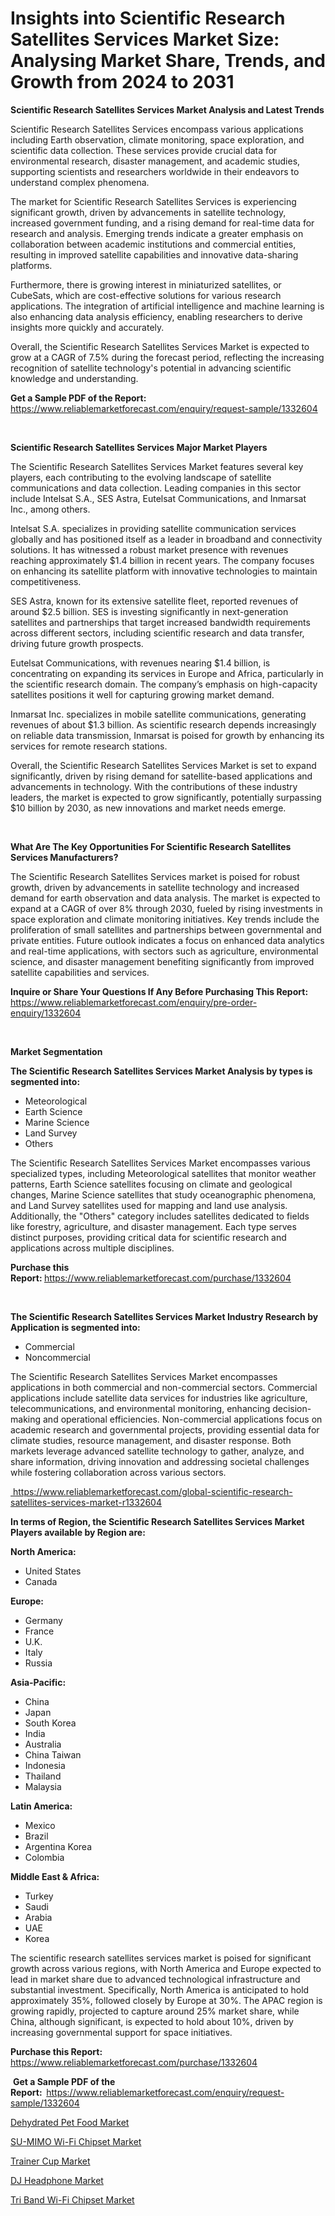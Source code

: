 <p><h1>Insights into Scientific Research Satellites Services Market Size: Analysing Market Share, Trends, and Growth from 2024 to 2031</h1></p><p><strong>Scientific Research Satellites Services Market Analysis and Latest Trends</strong></p>
<p><p>Scientific Research Satellites Services encompass various applications including Earth observation, climate monitoring, space exploration, and scientific data collection. These services provide crucial data for environmental research, disaster management, and academic studies, supporting scientists and researchers worldwide in their endeavors to understand complex phenomena.</p><p>The market for Scientific Research Satellites Services is experiencing significant growth, driven by advancements in satellite technology, increased government funding, and a rising demand for real-time data for research and analysis. Emerging trends indicate a greater emphasis on collaboration between academic institutions and commercial entities, resulting in improved satellite capabilities and innovative data-sharing platforms. </p><p>Furthermore, there is growing interest in miniaturized satellites, or CubeSats, which are cost-effective solutions for various research applications. The integration of artificial intelligence and machine learning is also enhancing data analysis efficiency, enabling researchers to derive insights more quickly and accurately. </p><p>Overall, the Scientific Research Satellites Services Market is expected to grow at a CAGR of 7.5% during the forecast period, reflecting the increasing recognition of satellite technology's potential in advancing scientific knowledge and understanding.</p></p>
<p><strong>Get a Sample PDF of the Report:&nbsp;</strong> <a href="https://www.reliablemarketforecast.com/enquiry/request-sample/1332604?utm_campaign=1134&utm_medium=2&utm_source=Github&utm_content=ia&utm_term=01102024&utm_id=scientific-research-satellites-services">https://www.reliablemarketforecast.com/enquiry/request-sample/1332604</a></p>
<p>&nbsp;</p>
<p><strong>Scientific Research Satellites Services Major Market Players</strong></p>
<p><p>The Scientific Research Satellites Services Market features several key players, each contributing to the evolving landscape of satellite communications and data collection. Leading companies in this sector include Intelsat S.A., SES Astra, Eutelsat Communications, and Inmarsat Inc., among others. </p><p>Intelsat S.A. specializes in providing satellite communication services globally and has positioned itself as a leader in broadband and connectivity solutions. It has witnessed a robust market presence with revenues reaching approximately $1.4 billion in recent years. The company focuses on enhancing its satellite platform with innovative technologies to maintain competitiveness.</p><p>SES Astra, known for its extensive satellite fleet, reported revenues of around $2.5 billion. SES is investing significantly in next-generation satellites and partnerships that target increased bandwidth requirements across different sectors, including scientific research and data transfer, driving future growth prospects.</p><p>Eutelsat Communications, with revenues nearing $1.4 billion, is concentrating on expanding its services in Europe and Africa, particularly in the scientific research domain. The company’s emphasis on high-capacity satellites positions it well for capturing growing market demand.</p><p>Inmarsat Inc. specializes in mobile satellite communications, generating revenues of about $1.3 billion. As scientific research depends increasingly on reliable data transmission, Inmarsat is poised for growth by enhancing its services for remote research stations.</p><p>Overall, the Scientific Research Satellites Services Market is set to expand significantly, driven by rising demand for satellite-based applications and advancements in technology. With the contributions of these industry leaders, the market is expected to grow significantly, potentially surpassing $10 billion by 2030, as new innovations and market needs emerge.</p></p>
<p>&nbsp;</p>
<p><strong>What Are The Key Opportunities For Scientific Research Satellites Services Manufacturers?</strong></p>
<p><p>The Scientific Research Satellites Services market is poised for robust growth, driven by advancements in satellite technology and increased demand for earth observation and data analysis. The market is expected to expand at a CAGR of over 8% through 2030, fueled by rising investments in space exploration and climate monitoring initiatives. Key trends include the proliferation of small satellites and partnerships between governmental and private entities. Future outlook indicates a focus on enhanced data analytics and real-time applications, with sectors such as agriculture, environmental science, and disaster management benefiting significantly from improved satellite capabilities and services.</p></p>
<p><strong>Inquire or Share Your Questions If Any Before Purchasing This Report:</strong> <a href="https://www.reliablemarketforecast.com/enquiry/pre-order-enquiry/1332604?utm_campaign=1134&utm_medium=2&utm_source=Github&utm_content=ia&utm_term=01102024&utm_id=scientific-research-satellites-services">https://www.reliablemarketforecast.com/enquiry/pre-order-enquiry/1332604</a></p>
<p>&nbsp;</p>
<p><strong>Market Segmentation</strong></p>
<p><strong>The Scientific Research Satellites Services Market Analysis by types is segmented into:</strong></p>
<p><ul><li>Meteorological</li><li>Earth Science</li><li>Marine Science</li><li>Land Survey</li><li>Others</li></ul></p>
<p><p>The Scientific Research Satellites Services Market encompasses various specialized types, including Meteorological satellites that monitor weather patterns, Earth Science satellites focusing on climate and geological changes, Marine Science satellites that study oceanographic phenomena, and Land Survey satellites used for mapping and land use analysis. Additionally, the "Others" category includes satellites dedicated to fields like forestry, agriculture, and disaster management. Each type serves distinct purposes, providing critical data for scientific research and applications across multiple disciplines.</p></p>
<p><strong>Purchase this Report:&nbsp;</strong><a href="https://www.reliablemarketforecast.com/purchase/1332604?utm_campaign=1134&utm_medium=2&utm_source=Github&utm_content=ia&utm_term=01102024&utm_id=scientific-research-satellites-services">https://www.reliablemarketforecast.com/purchase/1332604</a></p>
<p>&nbsp;</p>
<p><strong>The Scientific Research Satellites Services Market Industry Research by Application is segmented into:</strong></p>
<p><ul><li>Commercial</li><li>Noncommercial</li></ul></p>
<p><p>The Scientific Research Satellites Services Market encompasses applications in both commercial and non-commercial sectors. Commercial applications include satellite data services for industries like agriculture, telecommunications, and environmental monitoring, enhancing decision-making and operational efficiencies. Non-commercial applications focus on academic research and governmental projects, providing essential data for climate studies, resource management, and disaster response. Both markets leverage advanced satellite technology to gather, analyze, and share information, driving innovation and addressing societal challenges while fostering collaboration across various sectors.</p></p>
<p><a href="https://www.reliablemarketforecast.com/global-scientific-research-satellites-services-market-r1332604?utm_campaign=1134&utm_medium=2&utm_source=Github&utm_content=ia&utm_term=01102024&utm_id=scientific-research-satellites-services">&nbsp;https://www.reliablemarketforecast.com/global-scientific-research-satellites-services-market-r1332604</a></p>
<p><strong>In terms of Region, the Scientific Research Satellites Services Market Players available by Region are:</strong></p>
<p>
    <p> <strong> North America: </strong>
        <ul>
            <li>United States</li>
            <li>Canada</li>
        </ul>
        </p> 
    <p> <strong> Europe: </strong>
        <ul>
            <li>Germany</li>
            <li>France</li>
            <li>U.K.</li>
            <li>Italy</li>
            <li>Russia</li>
        </ul>
        </p> 
    <p> <strong> Asia-Pacific: </strong>
        <ul>
            <li>China</li>
            <li>Japan</li>
            <li>South Korea</li>
            <li>India</li>
            <li>Australia</li>
            <li>China Taiwan</li>
            <li>Indonesia</li>
            <li>Thailand</li>
            <li>Malaysia</li>
        </ul>
        </p> 
    <p> <strong> Latin America: </strong>
        <ul>
            <li>Mexico</li>
            <li>Brazil</li>
            <li>Argentina Korea</li>
            <li>Colombia</li>
        </ul>
        </p> 
    <p> <strong> Middle East & Africa: </strong>
        <ul>
            <li>Turkey</li>
            <li>Saudi</li>
            <li>Arabia</li>
            <li>UAE</li>
            <li>Korea</li>
        </ul>
    </p>
    </p>
<p><p>The scientific research satellites services market is poised for significant growth across various regions, with North America and Europe expected to lead in market share due to advanced technological infrastructure and substantial investment. Specifically, North America is anticipated to hold approximately 35%, followed closely by Europe at 30%. The APAC region is growing rapidly, projected to capture around 25% market share, while China, although significant, is expected to hold about 10%, driven by increasing governmental support for space initiatives.</p></p>
<p><strong>Purchase this Report: </strong><a href="https://www.reliablemarketforecast.com/purchase/1332604?utm_campaign=1134&utm_medium=2&utm_source=Github&utm_content=ia&utm_term=01102024&utm_id=scientific-research-satellites-services">https://www.reliablemarketforecast.com/purchase/1332604</a></p>
<p>&nbsp;<strong>Get a Sample PDF of the Report:&nbsp;&nbsp;</strong><a href="https://www.reliablemarketforecast.com/enquiry/request-sample/1332604?utm_campaign=1134&utm_medium=2&utm_source=Github&utm_content=ia&utm_term=01102024&utm_id=scientific-research-satellites-services">https://www.reliablemarketforecast.com/enquiry/request-sample/1332604</a></p>
<p><strong></strong></p>
<p><p><a href="https://www.linkedin.com/pulse/global-dehydrated-pet-food-market-exploring-share-trends-ecaic?utm_campaign=1134&utm_medium=2&utm_source=Github&utm_content=ia&utm_term=01102024&utm_id=scientific-research-satellites-services">Dehydrated Pet Food Market</a></p><p><a href="https://issuu.com/reportprime-2/docs/su-mimo-wi-fi-chipset-market-size-2_6ac15f75625316?utm_campaign=1134&utm_medium=2&utm_source=Github&utm_content=ia&utm_term=01102024&utm_id=scientific-research-satellites-services">SU-MIMO Wi-Fi Chipset Market</a></p><p><a href="https://www.linkedin.com/pulse/trainer-cup-market-overview-regional-outlook-competitive-strategies-np6rc?utm_campaign=1134&utm_medium=2&utm_source=Github&utm_content=ia&utm_term=01102024&utm_id=scientific-research-satellites-services">Trainer Cup Market</a></p><p><a href="https://www.linkedin.com/pulse/analyzing-key-drivers-dj-headphone-market-trends-future-copuc?utm_campaign=1134&utm_medium=2&utm_source=Github&utm_content=ia&utm_term=01102024&utm_id=scientific-research-satellites-services">DJ Headphone Market</a></p><p><a href="https://issuu.com/reportprime-2/docs/tri-band-wi-fi-chipset-market-size-_cc74feba58a0f0?utm_campaign=1134&utm_medium=2&utm_source=Github&utm_content=ia&utm_term=01102024&utm_id=scientific-research-satellites-services">Tri Band Wi-Fi Chipset Market</a></p></p>